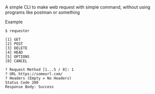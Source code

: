 A simple CLI to make web request with simple command, without using programs like postman or something

Example

```
$ requester

[1] GET
[2] POST
[3] DELETE
[4] HEAD
[5] OPTIONS
[0] CANCEL

? Request Method [1...5 / 0]: 1
? URL https://someurl.com/
? Headers (Empty = No Headers) 
Status Code 200
Response Body: Success
```